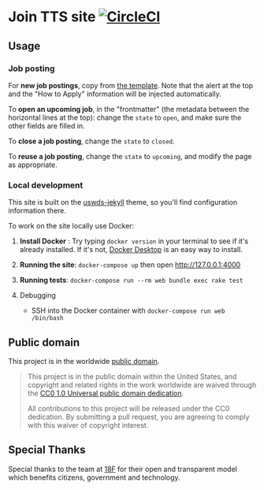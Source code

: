 # Join TTS site [![CircleCI](https://circleci.com/gh/18F/join.tts.gsa.gov.svg?style=svg)](https://circleci.com/gh/18F/join.tts.gsa.gov)

## Usage

### Job posting

For **new job postings**, copy from [the template](pages/positions/zz-template_upcoming-position.md). Note that the alert at the top and the "How to Apply" information will be injected automatically.

To **open an upcoming job**, in the "frontmatter" (the metadata between the horizontal lines at the top): change the `state` to `open`, and make sure the other fields are filled in.

To **close a job posting**, change the `state` to `closed`.

To **reuse a job posting**, change the `state` to `upcoming`, and modify the page as appropriate.

### Local development

This site is built on the [uswds-jekyll](https://github.com/18F/uswds-jekyll) theme, so you'll find configuration information there.

To work on the site locally use Docker:

1. **Install Docker** : Try typing `docker version` in your terminal to see if it's already installed. If it's not, [Docker Desktop](https://www.docker.com/products/docker-desktop) is an easy way to install.

2. **Running the site**: `docker-compose up` then open http://127.0.0.1:4000

3. **Running tests**: `docker-compose run --rm web bundle exec rake test`

4. Debugging
   - SSH into the Docker container with `docker-compose run web /bin/bash`

## Public domain

This project is in the worldwide [public domain](LICENSE.md).

> This project is in the public domain within the United States, and copyright and related rights in the work worldwide are waived through the [CC0 1.0 Universal public domain dedication](https://creativecommons.org/publicdomain/zero/1.0/).
>
> All contributions to this project will be released under the CC0 dedication. By submitting a pull request, you are agreeing to comply with this waiver of copyright interest.

## Special Thanks

Special thanks to the team at [18F](https://18f.gsa.gov/) for their open and transparent model which benefits citizens, government and technology.
